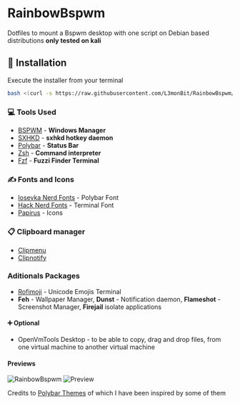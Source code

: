 # RainbowBspwm
Dotfiles to mount a Bspwm desktop with one script on Debian based distributions **only tested on kali**

## 🔧 Installation
Execute the installer from your terminal 

```bash
bash <(curl -s https://raw.githubusercontent.com/L3monBit/RainbowBspwm/main/install.sh)
```

### 💻 Tools Used
* [BSPWM](https://github.com/baskerville/bspwm) -  **Windows Manager**
* [SXHKD](https://github.com/baskerville/bspwm) - **sxhkd hotkey daemon**
* [Polybar](https://github.com/polybar/polybar) - **Status Bar**
* [Zsh]() - **Command interpreter**
* [Fzf](https://github.com/junegunn/fzf) - **Fuzzi Finder Terminal**

### ✍ Fonts and Icons
* [Iosevka Nerd Fonts](https://www.nerdfonts.com/) - Polybar Font
* [Hack Nerd Fonts](https://www.nerdfonts.com/) - Terminal Font
* [Papirus](https://github.com/PapirusDevelopmentTeam/papirus-icon-theme) - Icons

### 📋 Clipboard manager 
* [Clipmenu](https://github.com/cdown/clipmenu)
* [Clipnotify](https://github.com/cdown/clipnotify)

### Aditionals Packages
* [Rofimoji](https://github.com/fdw/rofimoji) - Unicode Emojis Terminal
*  **Feh** - Wallpaper Manager, **Dunst** - Notification daemon, **Flameshot** - Screenshot Manager, **Firejail**  isolate applications

#### ➕ Optional
* OpenVmTools Desktop - to be able to copy, drag and drop files, from one virtual machine to another virtual machine

#### Previews

![RainbowBspwm](https://github.com/L3monBit/RainbowBspwm/blob/main/Preview/RainBowBspwm.png)
![Preview](https://github.com/L3monBit/RainbowBspwm/blob/main/Preview/20220102_142105.gif)

Credits to [Polybar Themes](https://github.com/adi1090x/polybar-themes) of which I have been inspired by some of them
